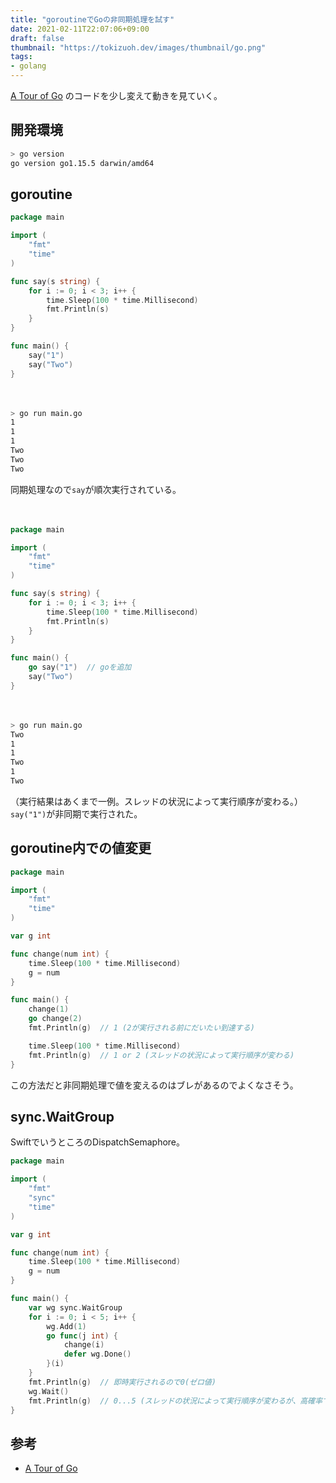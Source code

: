 ```yaml
---
title: "goroutineでGoの非同期処理を試す"
date: 2021-02-11T22:07:06+09:00
draft: false
thumbnail: "https://tokizuoh.dev/images/thumbnail/go.png"
tags:
- golang
---
```

  
[A Tour of Go](https://go-tour-jp.appspot.com/concurrency/1) のコードを少し変えて動きを見ていく。  
  
<!--more-->  
  
## 開発環境  
  
```bash
> go version
go version go1.15.5 darwin/amd64
```
  
## goroutine  
  
```go
package main

import (
    "fmt"
    "time"
)

func say(s string) {
    for i := 0; i < 3; i++ {
        time.Sleep(100 * time.Millisecond)
        fmt.Println(s)
    }
}

func main() {
    say("1")
    say("Two")
}

```
  
　
  
```bash
> go run main.go
1
1
1
Two
Two
Two
```
  
同期処理なので`say`が順次実行されている。  
  
　
  
```go
package main

import (
    "fmt"
    "time"
)

func say(s string) {
    for i := 0; i < 3; i++ {
        time.Sleep(100 * time.Millisecond)
        fmt.Println(s)
    }
}

func main() {
    go say("1")  // goを追加
    say("Two")
}
```
  
　
  
```bash
> go run main.go
Two
1
1
Two
1
Two
```
  
（実行結果はあくまで一例。スレッドの状況によって実行順序が変わる。）  
`say("1")`が非同期で実行された。  
  
## goroutine内での値変更
  
```go
package main

import (
    "fmt"
    "time"
)

var g int

func change(num int) {
    time.Sleep(100 * time.Millisecond)
    g = num
}

func main() {
    change(1)
    go change(2)
    fmt.Println(g)  // 1 (2が実行される前にだいたい到達する)

    time.Sleep(100 * time.Millisecond)
    fmt.Println(g)  // 1 or 2 (スレッドの状況によって実行順序が変わる)
}
```
  
この方法だと非同期処理で値を変えるのはブレがあるのでよくなさそう。  
## sync.WaitGroup  
  
SwiftでいうところのDispatchSemaphore。  
  
```go
package main

import (
    "fmt"
    "sync"
    "time"
)

var g int

func change(num int) {
    time.Sleep(100 * time.Millisecond)
    g = num
}

func main() {
    var wg sync.WaitGroup
    for i := 0; i < 5; i++ {
        wg.Add(1)
        go func(j int) {
            change(i)
            defer wg.Done()
        }(i)
    }
    fmt.Println(g)  // 即時実行されるので0(ゼロ値)
    wg.Wait()
    fmt.Println(g)  // 0...5 (スレッドの状況によって実行順序が変わるが、高確率で5になる)
}
```
  
## 参考  
  
- [A Tour of Go](https://go-tour-jp.appspot.com/concurrency/1)  
  
